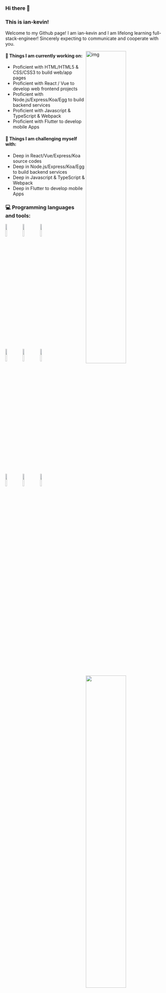 ### Hi there 👋 
### This is ian-kevin!
<!-- <br />
<p align="center"> <img src="https://github-readme-stats.vercel.app/api?username=ian-kevin126&count_private=true&show_icons=true&theme=tokyonight" alt="sudnyeshtalekar" /> 
</p> -->

<!-- [![Github](https://img.shields.io/badge/-Github-000?style=flat&logo=Github&logoColor=white)](https://github.com/ian-kevin126) -->
<!-- 设置社交账号 [![Linkedin](https://img.shields.io/badge/-LinkedIn-blue?style=flat&logo=Linkedin&logoColor=white)](https://www.linkedin.com/in/froldanzafra/) -->
<!-- 设置邮箱 [![Gmail](https://img.shields.io/badge/-Gmail-c14438?style=flat&logo=Gmail&logoColor=white)](mailto:Fernando.Roldan.Zafra@gmail.com) -->

Welcome to my Github page! I am ian-kevin and I am lifelong learning full-stack-engineer! Sincerely expecting to communicate and cooperate with you. 

<img align="right" alt="img" src="https://cdn.nlark.com/yuque/0/2021/jpeg/2530026/1618329380066-69515018-0ed5-40f9-a653-c1c15381a7ca.jpeg?x-oss-process=image%2Fresize%2Cw_750%2Climit_0" width="50%" height="auto" />

#### 🌱 Things I am currently working on: 
- Proficient with HTML/HTML5 & CSS/CSS3 to build web/app pages
- Proficient with React / Vue to develop web frontend projects
- Proficient with Node.js/Express/Koa/Egg to build backend services
- Proficient with Javascript & TypeScript & Webpack
- Proficient with Flutter to develop mobile Apps

#### :muscle: Things I am challenging myself with:
- Deep in React/Vue/Express/Koa source codes
- Deep in Node.js/Express/Koa/Egg to build backend services
- Deep in Javascript & TypeScript & Webpack
- Deep in Flutter to develop mobile Apps

<p>
<img width="50%" align="right" src="https://github-readme-stats.vercel.app/api?username=ian-kevin126&count_private=true&show_icons=true&theme=tokyonight" />
<h3>💻 Programming languages and tools:</h3>
<code><img width="10%" src="https://www.vectorlogo.zone/logos/reactjs/reactjs-ar21.svg"></code>
<code><img width="10%" src="https://www.vectorlogo.zone/logos/vuejs/vuejs-ar21.svg"></code>
<code><img width="10%" src="https://www.vectorlogo.zone/logos/flutterio/flutterio-ar21.svg"></code>
<br />
<code><img width="10%" src="https://www.vectorlogo.zone/logos/javascript/javascript-ar21.svg"></code>
<code><img width="10%" src="https://www.vectorlogo.zone/logos/typescriptlang/typescriptlang-ar21.svg"></code>
<code><img width="10%" src="https://www.vectorlogo.zone/logos/nodejs/nodejs-ar21.svg"></code>
<br />
<code><img width="10%" src="https://www.vectorlogo.zone/logos/koajs/koajs-ar21.svg"></code>
<code><img width="10%" src="https://www.vectorlogo.zone/logos/mysql/mysql-ar21.svg"></code>
<code><img width="10%" src="https://www.vectorlogo.zone/logos/js_webpack/js_webpack-ar21.svg"></code>
</p>

<!--
**ian-kevin126/ian-kevin126** is a ✨ _special_ ✨ repository because its `README.md` (this file) appears on your GitHub profile.

Here are some ideas to get you started:

- 🔭 I’m currently working on ...
- 🌱 I’m currently learning ...
- 👯 I’m looking to collaborate on ...
- 🤔 I’m looking for help with ...
- 💬 Ask me about ...
- 📫 How to reach me: ...
- 😄 Pronouns: ...
- ⚡ Fun fact: ...
-->

<!-- 热门项目快捷入口 [![Readme Card](https://github-readme-stats.vercel.app/api/pin/?username=ian-kevin126&repo=JavaScript-Knowledges)](https://github.com/ian-kevin126/JavaScript-Knowledges) -->

<!-- 常用编程语言 [![Top Langs](https://github-readme-stats.vercel.app/api/top-langs/?username=ian-kevin126&layout=compact)](https://github.com/ian-kevin126/ian-kevin126) -->

<!-- 参考连接：
- https://www.yousazoe.top/archives/d7f21a0b.html
- https://zhuanlan.zhihu.com/p/373675893
- https://zj-git-guide.readthedocs.io/zh_CN/latest/platform/%5BGithub%5D%E4%B8%BB%E9%A1%B5%E7%BE%8E%E5%8C%96/
- https://github.com/anuraghazra/github-readme-stats/blob/master/docs/readme_cn.md#%E4%B8%BB%E9%A2%98 
- https://github.com/kautukkundan/Awesome-Profile-README-templates/tree/master/elaborate
- https://github.com/anuraghazra/github-readme-stats/blob/master/docs/readme_cn.md
- https://github.com/rahuldkjain/github-profile-readme-generator
-->
